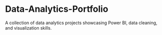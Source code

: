 # Data-Analytics-Portfolio
A collection of data analytics projects showcasing Power BI, data cleaning, and visualization skills. 
